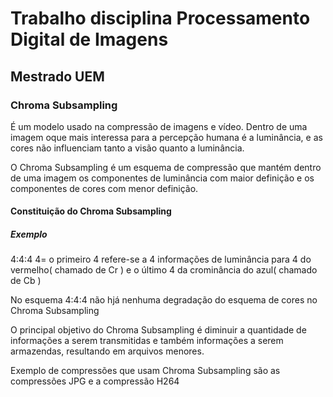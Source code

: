 <h1>Trabalho disciplina Processamento Digital de Imagens</h1>
<h2>Mestrado UEM</h2>
<h3>Chroma Subsampling</h3>

<p>É um modelo usado na compressão de imagens e vídeo. Dentro de uma imagem oque mais interessa para a percepção humana é a luminância, e as cores não influenciam tanto a visão quanto a luminância.  </p>
<p>O Chroma Subsampling é um esquema de compressão que mantém dentro de uma imagem os componentes de luminância com maior definição e os componentes de cores com menor definição.</p>
<h4>Constituição do Chroma Subsampling</h4>
<h5>Exemplo</h5>
<p>4:4:4 4= o primeiro 4 refere-se a 4 informações de luminância para 4 do vermelho( chamado de Cr ) e o último 4 da crominância do azul( chamado de Cb )   </p>
<p>No esquema 4:4:4 não hjá nenhuma degradação do esquema de cores no Chroma 
Subsampling</p>
<p>O principal objetivo do Chroma Subsampling é diminuir a quantidade de informações a serem transmitidas e também informações a serem armazendas, resultando em arquivos menores.</p>
<p>Exemplo de compressões que usam Chroma Subsampling são as compressões JPG e a compressão H264</p>

